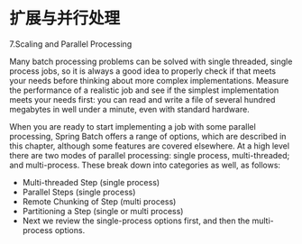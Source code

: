 # 扩展与并行处理

7.Scaling and Parallel Processing

Many batch processing problems can be solved with single threaded, single process jobs, so it is always a good idea to properly check if that meets your needs before thinking about more complex implementations. Measure the performance of a realistic job and see if the simplest implementation meets your needs first: you can read and write a file of several hundred megabytes in well under a minute, even with standard hardware.

When you are ready to start implementing a job with some parallel processing, Spring Batch offers a range of options, which are described in this chapter, although some features are covered elsewhere. At a high level there are two modes of parallel processing: single process, multi-threaded; and multi-process. These break down into categories as well, as follows:

- Multi-threaded Step (single process)
- Parallel Steps (single process)
- Remote Chunking of Step (multi process)
- Partitioning a Step (single or multi process)
- Next we review the single-process options first, and then the multi-process options.